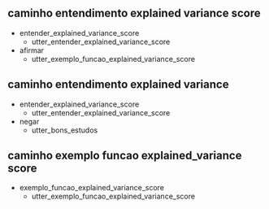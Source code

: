 ## caminho entendimento explained variance score
* entender_explained_variance_score
    - utter_entender_explained_variance_score
* afirmar
    - utter_exemplo_funcao_explained_variance_score

## caminho entendimento explained variance
* entender_explained_variance_score
    - utter_entender_explained_variance_score
* negar
    - utter_bons_estudos

## caminho exemplo funcao explained_variance score
* exemplo_funcao_explained_variance_score
    - utter_exemplo_funcao_explained_variance_score
